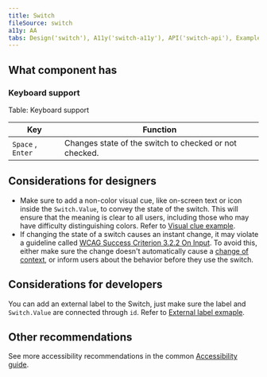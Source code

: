 ```yaml
---
title: Switch
fileSource: switch
a11y: AA
tabs: Design('switch'), A11y('switch-a11y'), API('switch-api'), Example('switch-code'), Changelog('switch-changelog')
---
```


## What component has

### Keyboard support

Table: Keyboard support

| Key               | Function                                               |
| ----------------- | ------------------------------------------------------ |
| `Space` , `Enter` | Changes state of the switch to checked or not checked. |

## Considerations for designers

- Make sure to add a non-color visual cue, like on-screen text or icon inside the `Switch.Value`, to convey the state of the switch. This will ensure that the meaning is clear to all users, including those who may have difficulty distinguishing colors. Refer to [Visual clue example](/components/switch/switch-code#visual-clue).
- If changing the state of a switch causes an instant change, it may violate a guideline called [WCAG Success Criterion 3.2.2 On Input](https://www.w3.org/WAI/WCAG21/Understanding/on-input.html). To avoid this, either make sure the change doesn't automatically cause a [change of context](https://www.w3.org/WAI/WCAG21/Understanding/on-input.html#dfn-changes-of-context), or inform users about the behavior before they use the switch.

## Considerations for developers

You can add an external label to the Switch, just make sure the label and `Switch.Value` are connected through `id`. Refer to [External label exmaple](/components/switch/switch-code#outer-label).

## Other recommendations

See more accessibility recommendations in the common [Accessibility guide](/core-principles/a11y/a11y).

<!--@include: ./switch-a11y-report.md-->
